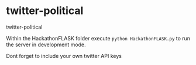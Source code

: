 # twitter-political
twitter-political

Within the HackathonFLASK folder execute ```python HackathonFLASK.py``` to run the server in development mode.

Dont forget to include your own twitter API keys
